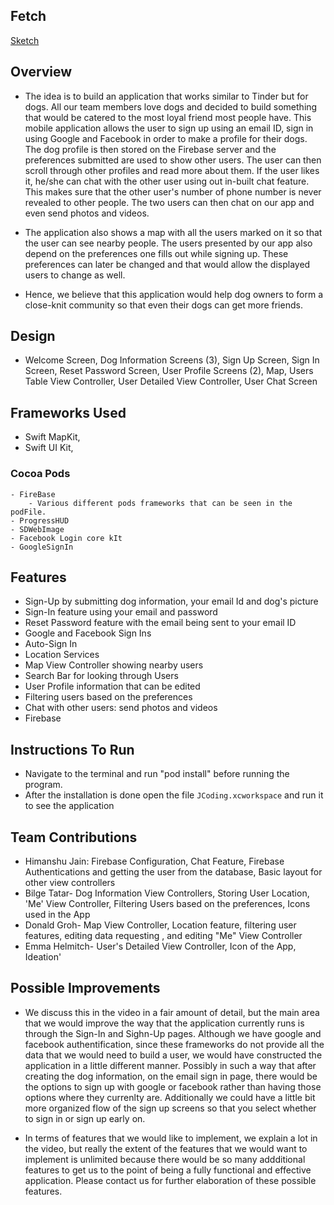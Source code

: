 ## Fetch

[Sketch](https://drive.google.com/file/d/1jfHRJpVwT6Gruy72wft9Gl0Cb_Lu_FY-/view?usp=sharing)

## Overview

- The idea is to build an application that works similar to Tinder but for dogs. All our team members love dogs and decided to build something that would be catered to the most loyal friend most people have. This mobile application allows the user to sign up using an email ID, sign in using Google and Facebook in order to make a profile for their dogs. The dog profile is then stored on the Firebase server and the preferences submitted are used to show other users. The user can then scroll through other profiles and read more about them. If the user likes it, he/she can chat with the other user using out in-built chat feature. This makes sure that the other user's number of phone number is never revealed to other people. The two users can then chat on our app and even send photos and videos.

- The application also shows a map with all the users marked on it so that the user can see nearby people. The users presented by our app also depend on the preferences one fills out while signing up. These preferences can later be changed and that would allow the displayed users to change as well.

- Hence, we believe that this application would help dog owners to form a close-knit community so that even their dogs can get more friends.

## Design

- Welcome Screen, Dog Information Screens (3), Sign Up Screen, Sign In Screen, Reset Password Screen, User Profile Screens (2),
  Map, Users Table View Controller, User Detailed View Controller, User Chat Screen
  
## Frameworks Used
- Swift MapKit, 
- Swift UI Kit, 
### Cocoa Pods
    - FireBase
        - Various different pods frameworks that can be seen in the podFile. 
    - ProgressHUD
    - SDWebImage
    - Facebook Login core kIt
    - GoogleSignIn

## Features

- Sign-Up by submitting dog information, your email Id and dog's picture
- Sign-In feature using your email and password
- Reset Password feature with the email being sent to your email ID
- Google and Facebook Sign Ins
- Auto-Sign In
- Location Services
- Map View Controller showing nearby users
- Search Bar for looking through Users
- User Profile information that can be edited
- Filtering users based on the preferences
- Chat with other users: send photos and videos
- Firebase

## Instructions To Run

- Navigate to the terminal and run "pod install" before running the program.
- After the installation is done open the file `JCoding.xcworkspace` and run it to see the application

## Team Contributions
  - Himanshu Jain: Firebase Configuration, Chat Feature, Firebase Authentications and getting the user from the database, Basic layout for other view controllers
  - Bilge Tatar- Dog Information View Controllers, Storing User Location, 'Me' View Controller, Filtering Users based on the preferences, Icons used in the App
  - Donald Groh- Map View Controller, Location feature, filtering user features, editing data requesting , and editing "Me" View Controller
  - Emma Helmitch- User's Detailed View Controller, Icon of the App, Ideation'
  
  ## Possible Improvements
  - We discuss this in the video in a fair amount of detail, but the main area that we would improve the way that the application currently runs is through the Sign-In and Sighn-Up pages. Although we have google and facebook authentification, since these frameworks do not provide all the data that we would need to build a user, we would have constructed the application in a little different manner. Possibly in such a way that after creating the dog information, on the email sign in page, there would be the options to sign up with google or facebook rather than having those options where they currenlty are. Additionally we could have a little bit more organized flow of the sign up screens so that you select whether to sign in or sign up early on. 
  
  - In terms of features that we would like to implement, we explain a lot in the video, but really the extent of the features that we would want to implement is unlimited because there would be so many addditional features to get us to the point of being a fully functional and effective application. Please contact us for further elaboration of these possible features. 
